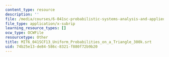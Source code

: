 ```yaml
---
content_type: resource
description: ''
file: /media/courses/6-041sc-probabilistic-systems-analysis-and-applied-probability-fall-2013/74b25e13de84586c8321f880f72b9b20_MIT6_041SCF13_Uniform_Probabilities_on_a_Triangle_300k.vtt
file_type: application/x-subrip
learning_resource_types: []
ocw_type: OCWFile
resourcetype: Other
title: MIT6_041SCF13_Uniform_Probabilities_on_a_Triangle_300k.srt
uid: 74b25e13-de84-586c-8321-f880f72b9b20
---
```

